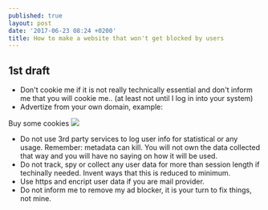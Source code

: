 ```yaml
---
published: true
layout: post
date: '2017-06-23 08:24 +0200'
title: How to make a website that won't get blocked by users
---
```

## 1st draft

- Don't cookie me if it is not really technically essential and don't inform me that you will cookie me.. (at least not until I log in into your system)
- Advertize from your own domain, example:

Buy some cookies
![]({{site.baseurl}}//media/cookies.png)

- Do not use 3rd party services to log user info for statistical or any usage. Remember: metadata can kill. You will not own the data collected that way and you will have no saying on how it will be used.
- Do not track, spy or collect any user data for more than session length if techinally needed. Invent ways that this is reduced to minimum.
- Use https and encript user data if you are mail provider.
- Do not inform me to remove my ad blocker, it is your turn to fix things, not mine.
